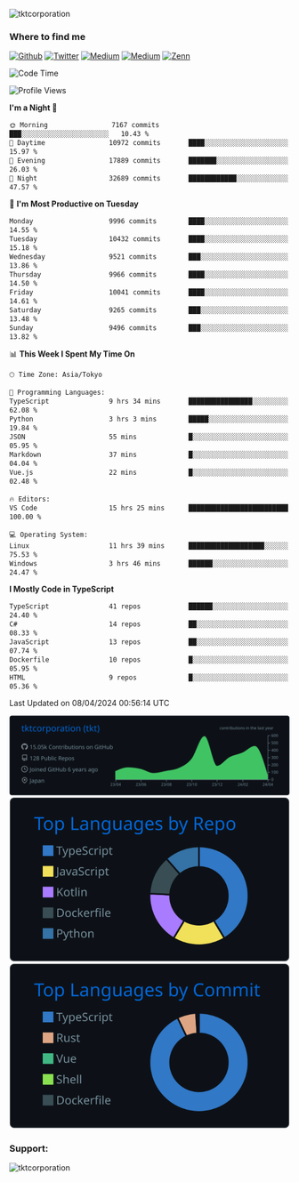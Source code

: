 <p align="left"> <img src="https://komarev.com/ghpvc/?username=tktcorporation&label=Profile%20views&color=0e75b6&style=flat" alt="tktcorporation" /> </p>

<h3>Where to find me</h3>
<p>
<a href="https://github.com/tktcorporation" target="_blank"><img alt="Github" src="https://img.shields.io/badge/GitHub-%2312100E.svg?&style=for-the-badge&logo=Github&logoColor=white" /></a>
<a href="https://twitter.com/tktcorporation" target="_blank"><img alt="Twitter" src="https://img.shields.io/badge/twitter-%231DA1F2.svg?&style=for-the-badge&logo=twitter&logoColor=white" /></a>
<a href="https://www.linkedin.com/in/tktcorporation" target="_blank"><img alt="Medium" src="https://img.shields.io/badge/linkdin-0a66c2.svg?&style=for-the-badge&logo=linkedin&logoColor=white" /></a>
<a href="https://qiita.com/tktcorporation" target="_blank"><img alt="Medium" src="https://img.shields.io/badge/qiita-55C500.svg?&style=for-the-badge&logo=qiita&logoColor=white" /></a>
<a href="https://zenn.dev/tktcorporation" target="_blank"><img alt="Zenn" src="https://img.shields.io/badge/Zenn-3EA8FF.svg?&style=for-the-badge&logo=Zenn&logoColor=white" /></a>
</p>
  
<!--START_SECTION:waka-->
![Code Time](http://img.shields.io/badge/Code%20Time-1%2C477%20hrs%2051%20mins-blue)

![Profile Views](http://img.shields.io/badge/Profile%20Views-0-blue)

**I'm a Night 🦉** 

```text
🌞 Morning                7167 commits        ███░░░░░░░░░░░░░░░░░░░░░░   10.43 % 
🌆 Daytime                10972 commits       ████░░░░░░░░░░░░░░░░░░░░░   15.97 % 
🌃 Evening                17889 commits       ███████░░░░░░░░░░░░░░░░░░   26.03 % 
🌙 Night                  32689 commits       ████████████░░░░░░░░░░░░░   47.57 % 
```
📅 **I'm Most Productive on Tuesday** 

```text
Monday                   9996 commits        ████░░░░░░░░░░░░░░░░░░░░░   14.55 % 
Tuesday                  10432 commits       ████░░░░░░░░░░░░░░░░░░░░░   15.18 % 
Wednesday                9521 commits        ███░░░░░░░░░░░░░░░░░░░░░░   13.86 % 
Thursday                 9966 commits        ████░░░░░░░░░░░░░░░░░░░░░   14.50 % 
Friday                   10041 commits       ████░░░░░░░░░░░░░░░░░░░░░   14.61 % 
Saturday                 9265 commits        ███░░░░░░░░░░░░░░░░░░░░░░   13.48 % 
Sunday                   9496 commits        ███░░░░░░░░░░░░░░░░░░░░░░   13.82 % 
```


📊 **This Week I Spent My Time On** 

```text
🕑︎ Time Zone: Asia/Tokyo

💬 Programming Languages: 
TypeScript               9 hrs 34 mins       ████████████████░░░░░░░░░   62.08 % 
Python                   3 hrs 3 mins        █████░░░░░░░░░░░░░░░░░░░░   19.84 % 
JSON                     55 mins             █░░░░░░░░░░░░░░░░░░░░░░░░   05.95 % 
Markdown                 37 mins             █░░░░░░░░░░░░░░░░░░░░░░░░   04.04 % 
Vue.js                   22 mins             █░░░░░░░░░░░░░░░░░░░░░░░░   02.48 % 

🔥 Editors: 
VS Code                  15 hrs 25 mins      █████████████████████████   100.00 % 

💻 Operating System: 
Linux                    11 hrs 39 mins      ███████████████████░░░░░░   75.53 % 
Windows                  3 hrs 46 mins       ██████░░░░░░░░░░░░░░░░░░░   24.47 % 
```

**I Mostly Code in TypeScript** 

```text
TypeScript               41 repos            ██████░░░░░░░░░░░░░░░░░░░   24.40 % 
C#                       14 repos            ██░░░░░░░░░░░░░░░░░░░░░░░   08.33 % 
JavaScript               13 repos            ██░░░░░░░░░░░░░░░░░░░░░░░   07.74 % 
Dockerfile               10 repos            █░░░░░░░░░░░░░░░░░░░░░░░░   05.95 % 
HTML                     9 repos             █░░░░░░░░░░░░░░░░░░░░░░░░   05.36 % 
```




 Last Updated on 08/04/2024 00:56:14 UTC
<!--END_SECTION:waka-->

[![](https://raw.githubusercontent.com/tktcorporation/tktcorporation/master/profile-summary-card-output/github_dark/0-profile-details.svg)](https://github.com/vn7n24fzkq/github-profile-summary-cards)
[![](https://raw.githubusercontent.com/tktcorporation/tktcorporation/master/profile-summary-card-output/github_dark/1-repos-per-language.svg)](https://github.com/vn7n24fzkq/github-profile-summary-cards) [![](https://raw.githubusercontent.com/tktcorporation/tktcorporation/master/profile-summary-card-output/github_dark/2-most-commit-language.svg)](https://github.com/vn7n24fzkq/github-profile-summary-cards)

<h3 align="left">Support:</h3>
<p><a href="https://www.buymeacoffee.com/tktcorporation"> <img align="left" src="https://cdn.buymeacoffee.com/buttons/v2/default-yellow.png" height="50" width="210" alt="tktcorporation" /></a></p><br><br>
